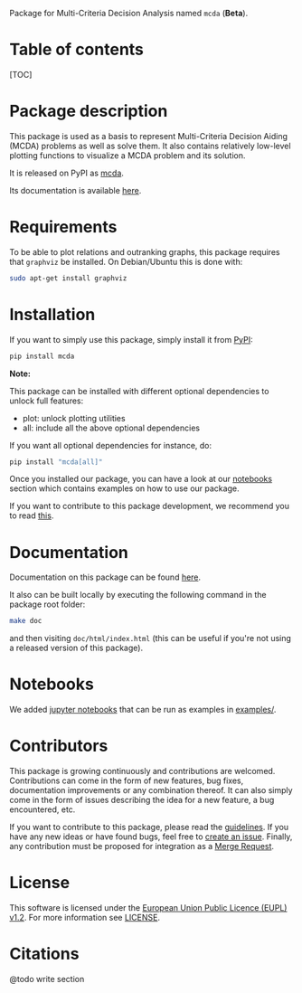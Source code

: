 
Package for Multi-Criteria Decision Analysis named `mcda` (**Beta**).


# Table of contents

[TOC]


# Package description

This package is used as a basis to represent Multi-Criteria Decision Aiding (MCDA) problems as well as solve them.
It also contains relatively low-level plotting functions to visualize a MCDA problem and its solution.

It is released on PyPI as [mcda](https://pypi.org/project/mcda/).

Its documentation is available [here](https://py-mcda.readthedocs.io/).


# Requirements

To be able to plot relations and outranking graphs, this package requires that `graphviz` be installed.
On Debian/Ubuntu this is done with:

```bash
sudo apt-get install graphviz
```


# Installation

If you want to simply use this package, simply install it from [PyPI](https://pypi.org/project/mcda/):

```bash
pip install mcda
```

**Note:**

This package can be installed with different optional dependencies to unlock full features:

* plot: unlock plotting utilities
* all: include all the above optional dependencies

If you want all optional dependencies for instance, do:

```bash
pip install "mcda[all]"
```

Once you installed our package, you can have a look at our [notebooks](examples/) section which contains examples on how to use our package.

If you want to contribute to this package development, we recommend you to read [this](#contributors).


# Documentation

Documentation on this package can be found [here](https://py-mcda.readthedocs.io/).

It also can be built locally by executing the following command in the package root folder:

```bash
make doc
```

and then visiting `doc/html/index.html` (this can be useful if you're not using a released version of this package).


# Notebooks

We added [jupyter notebooks](https://jupyter.org/) that can be run as examples in [examples/](examples/).


# Contributors

This package is growing continuously and contributions are welcomed.
Contributions can come in the form of new features, bug fixes, documentation improvements
or any combination thereof.
It can also simply come in the form of issues describing the idea for a new feature, a bug encountered, etc.

If you want to contribute to this package, please read the [guidelines](https://py-mcda.readthedocs.io/en/latest/contributing.html).
If you have any new ideas or have found bugs, feel free to [create an issue](https://gitlab.com/decide.imt-atlantique/pymcda/-/issues/new>).
Finally, any contribution must be proposed for integration as a [Merge Request](https://gitlab.com/decide.imt-atlantique/pymcda/-/merge_requests/new).


# License

This software is licensed under the [European Union Public Licence (EUPL) v1.2](https://joinup.ec.europa.eu/page/eupl-text-11-12).
For more information see [LICENSE](LICENSE).


# Citations

@todo write section
